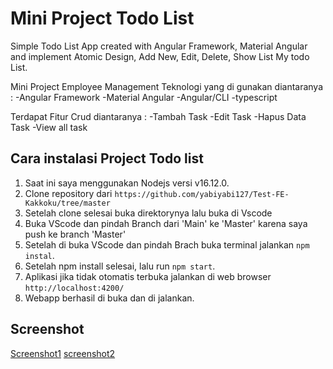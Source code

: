 # Mini Project Todo List
Simple Todo List App created with Angular Framework, Material Angular and implement Atomic Design, Add New, Edit, Delete, Show List My todo List.

Mini Project Employee Management Teknologi yang di gunakan diantaranya :
-Angular Framework
-Material Angular
-Angular/CLI
-typescript

Terdapat Fitur Crud diantaranya :
-Tambah Task
-Edit Task
-Hapus Data Task
-View all task

## Cara instalasi Project Todo list
1. Saat ini saya menggunakan Nodejs versi v16.12.0.
2. Clone repository dari `https://github.com/yabiyabi127/Test-FE-Kakkoku/tree/master`
3. Setelah clone selesai buka direktorynya lalu buka di Vscode
4. Buka VScode dan pindah Branch dari 'Main' ke 'Master' karena saya push ke branch 'Master'
5. Setelah di buka VScode dan pindah Brach buka terminal jalankan `npm instal`.
6. Setelah npm install selesai, lalu run `npm start`.
7. Aplikasi jika tidak otomatis terbuka jalankan di web browser `http://localhost:4200/`
8. Webapp berhasil di buka dan di jalankan.

## Screenshot 
[Screenshot1](https://drive.google.com/file/d/1sxdyEChy-spuvwL7ZQ0S5vweEUTl1Jq_/view?usp=sharing)
[screenshot2](https://drive.google.com/file/d/1KqKO3twPxkK6--5MsU9u_rcaqyegpQOW/view?usp=sharing)
